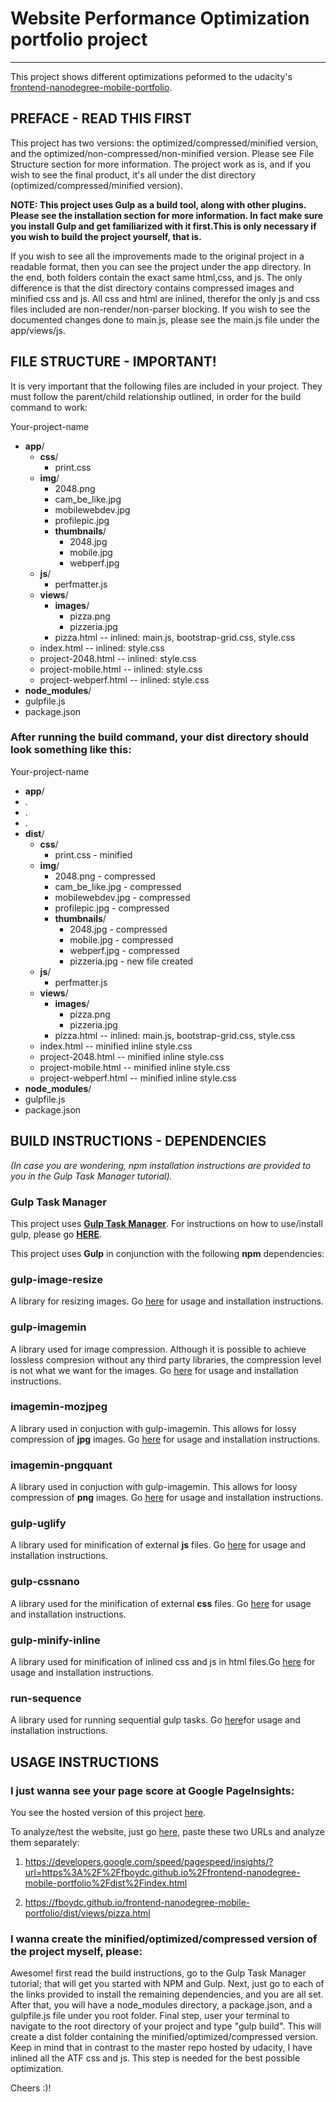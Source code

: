 # Website Performance Optimization portfolio project
----------------------------------------------------------

This project shows different optimizations peformed to the
udacity's [frontend-nanodegree-mobile-portfolio](https://github.com/udacity/frontend-nanodegree-mobile-portfolio).


## PREFACE - READ THIS FIRST
This project has two versions: the optimized/compressed/minified version, and the
optimized/non-compressed/non-minified version. Please see File Structure section
for more information. The project work as is, and if you wish to see the final
product, it's all under the dist directory (optimized/compressed/minified version).

**NOTE: This project uses Gulp as a build tool, along with other plugins. Please
see the installation section for more information. In fact make sure you install
Gulp and get familiarized with it first.This is only necessary if you wish to build
the project yourself, that is.**

If you wish to see all the improvements made to the original project in a readable
format, then you can see the project under the app directory. In the end, both
folders contain the exact same html,css, and js. The only difference is that the
dist directory contains compressed images and minified css and js. All css and html
are inlined, therefor the only js and css files included are non-render/non-parser
blocking. If you wish to see the documented changes done to main.js, please see the
main.js file under the app/views/js.

## FILE STRUCTURE - IMPORTANT!
It is very important that the following files are included in your project.
They must follow the parent/child relationship outlined, in order for the
build command to work:

Your-project-name
- **app**/
  - **css**/
    - print.css
  - **img**/
	- 2048.png
	- cam_be_like.jpg
	- mobilewebdev.jpg
	- profilepic.jpg
    - **thumbnails**/
      - 2048.jpg
      - mobile.jpg
      - webperf.jpg
  - **js**/
	- perfmatter.js
  - **views**/
    - **images**/
      - pizza.png
	  - pizzeria.jpg
    - pizza.html -- inlined: main.js, bootstrap-grid.css, style.css
  - index.html -- inlined: style.css
  - project-2048.html -- inlined: style.css
  - project-mobile.html -- inlined: style.css
  - project-webperf.html -- inlined: style.css
- **node_modules**/
- gulpfile.js
- package.json


### After running the build command, your dist directory should look something like this:

Your-project-name
- **app**/
- .
- .
- .
- **dist**/
  - **css**/
    - print.css - minified
  - **img**/
	- 2048.png - compressed
	- cam_be_like.jpg - compressed
	- mobilewebdev.jpg - compressed
	- profilepic.jpg - compressed
    - **thumbnails**/
      - 2048.jpg - compressed
      - mobile.jpg - compressed
      - webperf.jpg - compressed
      - pizzeria.jpg - new file created
  - **js**/
	- perfmatter.js
  - **views**/
    - **images**/
      - pizza.png
	  - pizzeria.jpg
    - pizza.html -- inlined: main.js, bootstrap-grid.css, style.css
  - index.html -- minified inline style.css
  - project-2048.html -- minified inline style.css
  - project-mobile.html -- minified inline style.css
  - project-webperf.html -- minified inline style.css
- **node_modules**/
- gulpfile.js
- package.json


## BUILD INSTRUCTIONS - DEPENDENCIES

*(In case you are wondering, npm installation instructions are provided to you in the Gulp Task Manager tutorial).*

### Gulp Task Manager
This project uses **[Gulp Task Manager](https://gulpjs.com/)**. For instructions on how to use/install gulp, please go **[HERE](https://css-tricks.com/gulp-for-beginners/)**.

This project uses **Gulp** in conjunction with the
following **npm** dependencies:


### gulp-image-resize
A library for resizing images. Go [here](https://www.npmjs.com/package/gulp-image-resize) for usage and installation instructions.


### gulp-imagemin
A library used for image compression. Although it is
possible to achieve lossless compresion without any third party libraries, the compression level is not what we want for the images. Go [here](https://www.npmjs.com/package/gulp-imagemin) for usage and installation instructions.

### imagemin-mozjpeg
A library used in conjuction with gulp-imagemin. This allows for lossy compression of **jpg** images.
Go [here](https://www.npmjs.com/package/imagemin-mozjpeg) for usage and installation instructions.

### imagemin-pngquant
A library used in conjuction with gulp-imagemin.
This allows for loosy compression of **png** images.
Go [here](https://www.npmjs.com/package/imagemin-pngquant) for usage and installation instructions.

### gulp-uglify
A library used for minification of external **js** files.
Go [here](https://www.npmjs.com/package/gulp-uglify) for usage and installation instructions.

### gulp-cssnano
A library used for the minification of external **css** files. Go [here](https://www.npmjs.com/package/gulp-cssnano) for usage and installation instructions.

### gulp-minify-inline
A library used for minification of inlined css and js
in html files.Go [here](https://www.npmjs.com/package/gulp-minify-inline) for usage and installation instructions.

### run-sequence
A library used for running sequential gulp tasks.
Go [here](https://www.npmjs.com/package/run-sequence)for usage and installation instructions.


## USAGE INSTRUCTIONS

### I just wanna see your page score at Google PageInsights:
You see the hosted version of this project [here](https://fboydc.github.io/frontend-nanodegree-mobile-portfolio/dist/index.html).

To analyze/test the website, just go [here](https://developers.google.com/speed/pagespeed/insights/), paste
these two URLs and analyze them separately:

1. https://developers.google.com/speed/pagespeed/insights/?url=https%3A%2F%2Ffboydc.github.io%2Ffrontend-nanodegree-mobile-portfolio%2Fdist%2Findex.html

2. https://fboydc.github.io/frontend-nanodegree-mobile-portfolio/dist/views/pizza.html


### I wanna create the minified/optimized/compressed version of the project myself, please:
Awesome! first read the build instructions, go to the Gulp Task Manager tutorial; that will get
you started with NPM and Gulp. Next, just go to each of the links provided to install the
remaining dependencies, and you are all set. After that, you will have a node_modules directory,
a package.json, and a gulpfile.js file under you root folder. Final step, user your terminal
to navigate to the root directory of your project and type "gulp build". This will create a
dist folder containing the minified/optimized/compressed version. Keep in mind that in contrast
to the master repo hosted by udacity, I have inlined all the ATF css and js. This step is needed
for the best possible optimization.

Cheers :)!











